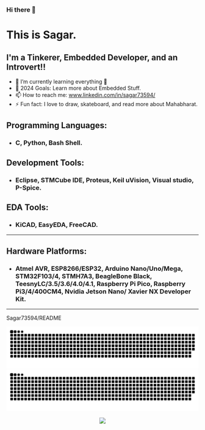 ### Hi there 👋

<!--
**Sagar73594/Sagar73594** is a ✨ _special_ ✨ repository because its `README.md` (this file) appears on your GitHub profile.

Here are some ideas to get you started:

- 🔭 I’m currently working on ...
- 🌱 I’m currently learning ...
- 👯 I’m looking to collaborate on ...
- 🤔 I’m looking for help with ...
- 💬 Ask me about ...
- 📫 How to reach me: ...
- 😄 Pronouns: ...
- ⚡ Fun fact: ...
-->

# This is Sagar. 




## I'm a Tinkerer, Embedded Developer, and an Introvert!!

- 🌱 I’m currently learning everything 🤣
- 🥅 2024 Goals: Learn more about Embedded Stuff.
- 📫 How to reach me: www.linkedin.com/in/sagar73594/
- ⚡ Fun fact: I love to draw, skateboard, and read more about Mahabharat.


## Programming Languages:
- ### C, Python, Bash Shell.

## Development Tools: 
- ### Eclipse, STMCube IDE, Proteus, Keil uVision, Visual studio, P-Spice.

## EDA Tools: 
- ### KiCAD, EasyEDA, FreeCAD.

<!-- Use this for More space in between
<br />
<br />
-->
---
## Hardware Platforms: 
- ### Atmel AVR, ESP8266/ESP32, Arduino Nano/Uno/Mega, STM32F103/4, STMH7A3, BeagleBone Black, TeesnyLC/3.5/3.6/4.0/4.1, Raspberry Pi Pico, Raspberry Pi3/4/400CM4, Nvidia Jetson Nano/ Xavier NX Developer Kit.

---

Sagar73594/README
<p align="center">
    <img src="https://raw.githubusercontent.com/platane/platane/output/github-contribution-grid-snake-dark.svg#gh-dark-mode-only" />
    <img src="https://raw.githubusercontent.com/platane/platane/output/github-contribution-grid-snake.svg#gh-light-mode-only" />
</p>
<p align="center">
  <img src="https://profile-counter.glitch.me/sleepymalc/count.svg" />
</p>
